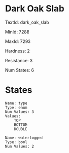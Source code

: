# Dark Oak Slab

TextId: dark_oak_slab

MinId: 7288

MaxId: 7293

Hardness: 2

Resistance: 3


Num States: 6

# States
```
Name: type
Type: enum
Num Values: 3
Values:
    TOP
    BOTTOM
    DOUBLE

Name: waterlogged
Type: bool
Num Values: 2
```